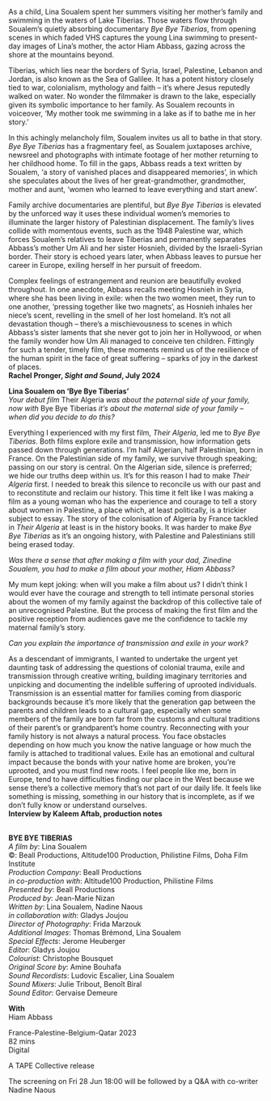 
As a child, Lina Soualem spent her summers visiting her mother’s family and swimming in the waters of Lake Tiberias. Those waters flow through Soualem’s quietly absorbing documentary _Bye Bye Tiberias_, from opening scenes in which faded VHS captures the young Lina swimming to present-day images of Lina’s mother, the actor Hiam Abbass, gazing across the shore at the mountains beyond.

Tiberias, which lies near the borders of Syria, Israel, Palestine, Lebanon and Jordan, is also known as the Sea of Galilee. It has a potent history closely tied to war, colonialism, mythology and faith – it’s where Jesus reputedly walked on water. No wonder the filmmaker is drawn to the lake, especially given its symbolic importance to her family. As Soualem recounts in voiceover, ‘My mother took me swimming in a lake as if to bathe me in her story.’

In this achingly melancholy film, Soualem invites us all to bathe in that story. _Bye Bye Tiberias_ has a fragmentary feel, as Soualem juxtaposes archive, newsreel and photographs with intimate footage of her mother returning to her childhood home. To fill in the gaps, Abbass reads a text written by Soualem, ‘a story of vanished places and disappeared memories’, in which she speculates about the lives of her great-grandmother, grandmother, mother and aunt, ‘women who learned to leave everything and start anew’.

Family archive documentaries are plentiful, but _Bye Bye Tiberias_ is elevated by the unforced way it uses these individual women’s memories to illuminate the larger history of Palestinian displacement. The family’s lives collide with momentous events, such as the 1948 Palestine war, which forces Soualem’s relatives to leave Tiberias and permanently separates Abbass’s mother Um Ali and her sister Hosnieh, divided by the Israeli-Syrian border. Their story is echoed years later, when Abbass leaves to pursue her career in Europe, exiling herself in her pursuit of freedom.

Complex feelings of estrangement and reunion are beautifully evoked throughout. In one anecdote, Abbass recalls meeting Hosnieh in Syria, where she has been living in exile: when the two women meet, they run to one another, ‘pressing together like two magnets’, as Hosnieh inhales her niece’s scent, revelling in the smell of her lost homeland. It’s not all devastation though – there’s a mischievousness to scenes in which Abbass’s sister laments that she never got to join her in Hollywood, or when the family wonder how Um Ali managed to conceive ten children. Fittingly for such a tender, timely film, these moments remind us of the resilience of the human spirit in the face of great suffering – sparks of joy in the darkest of places.  
**Rachel Pronger, _Sight and Sound_, July 2024**

**Lina Soualem on ‘Bye Bye Tiberias’**  
_Your debut film_ Their Algeria _was about the paternal side of your family, now with_ Bye Bye Tiberias _it’s about the maternal side of your family – when did you decide to do this?_

Everything I experienced with my first film, _Their Algeria_, led me to _Bye Bye Tiberias_. Both films explore exile and transmission, how information gets passed down through generations. I’m half Algerian, half Palestinian, born in France. On the Palestinian side of my family, we survive through speaking; passing on our story is central. On the Algerian side, silence is preferred; we hide our truths deep within us. It’s for this reason I had to make _Their Algeria_ first. I needed to break this silence to reconcile us with our past and to reconstitute and reclaim our history. This time it felt like I was making a film as a young woman who has the experience and courage to tell a story about women in Palestine, a place which, at least politically, is a trickier subject to essay. The story of the colonisation of Algeria by France tackled in _Their Algeria_ at least is in the history books. It was harder to make _Bye Bye Tiberias_ as it’s an ongoing history, with Palestine and Palestinians still being erased today.

_Was there a sense that after making a film with your dad, Zinedine Soualem, you had to make a film about your mother, Hiam Abbass?_

My mum kept joking: when will you make a film about us? I didn’t think I would ever have the courage and strength to tell intimate personal stories about the women of my family against the backdrop of this collective tale of an unrecognised Palestine. But the process of making the first film and the positive reception from audiences gave me the confidence to tackle my maternal family’s story.

_Can you explain the importance of transmission and exile in your work?_

As a descendant of immigrants, I wanted to undertake the urgent yet daunting task of addressing the questions of colonial trauma, exile and transmission through creative writing, building imaginary territories and unpicking and documenting the indelible suffering of uprooted individuals. Transmission is an essential matter for families coming from diasporic backgrounds because it’s more likely that the generation gap between the parents and children leads to a cultural gap, especially when some members of the family are born far from the customs and cultural traditions of their parent’s or grandparent’s home country. Reconnecting with your family history is not always a natural process. You face obstacles depending on how much you know the native language or how much the family is attached to traditional values. Exile has an emotional and cultural impact because the bonds with your native home are broken, you’re uprooted, and you must find new roots. I feel people like me, born in Europe, tend to have difficulties finding our place in the West because we sense there’s a collective memory that’s not part of our daily life. It feels like something is missing, something in our history that is incomplete, as if we don’t fully know or understand ourselves.  
**Interview by Kaleem Aftab, production notes**
<br><br>

**BYE BYE TIBERIAS**  
_A film by_: Lina Soualem  
©: Beall Productions, Altitude100 Production, Philistine Films, Doha Film Institute  
_Production Company_: Beall Productions  
_in co-production with_: Altitude100 Production, Philistine Films  
_Presented by_: Beall Productions  
_Produced by_: Jean-Marie Nizan  
_Written by_: Lina Soualem, Nadine Naous  
_in collaboration with_: Gladys Joujou  
_Director of Photography_: Frida Marzouk  
_Additional Images_: Thomas Brémond, Lina Soualem  
_Special Effects_: Jerome Heuberger  
_Editor_: Gladys Joujou  
_Colourist_: Christophe Bousquet  
_Original Score by_: Amine Bouhafa  
_Sound Recordists_: Ludovic Escalier, Lina Soualem  
_Sound Mixers_: Julie Tribout, Benoît Biral  
_Sound Editor_: Gervaise Demeure

**With**  
Hiam Abbass

France-Palestine-Belgium-Qatar 2023  
82 mins  
Digital

A TAPE Collective release

The screening on Fri 28 Jun 18:00 will be followed by a Q&A with co-writer Nadine Naous
<br><br>
<!--stackedit_data:
eyJoaXN0b3J5IjpbLTk5NDIxNTIyN119
-->